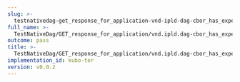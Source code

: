 ```yaml
---
slug: >-
  testnativedag-get_response_for_application-vnd-ipld-dag-cbor_has_expected_content-type-header_content-type
full_name: >-
  TestNativeDag/GET_response_for_application/vnd.ipld.dag-cbor_has_expected_Content-Type/Header_Content-Type
outcome: pass
title: >-
  TestNativeDag/GET_response_for_application/vnd.ipld.dag-cbor_has_expected_Content-Type/Header_Content-Type
implementation_id: kubo-ter
version: v0.0.2
---
```


